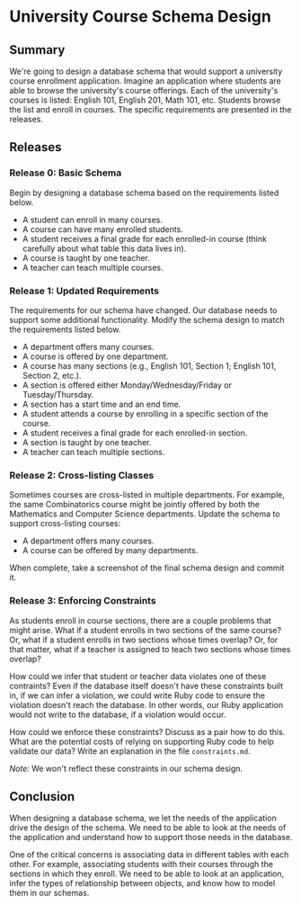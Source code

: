 # University Course Schema Design

## Summary
We're going to design a database schema that would support a university course enrollment application. Imagine an application where students are able to browse the university's course offerings. Each of the university's courses is listed: English 101, English 201, Math 101, etc. Students browse the list and enroll in courses. The specific requirements are presented in the releases.


## Releases
### Release 0: Basic Schema
Begin by designing a database schema based on the requirements listed below.

- A student can enroll in many courses.
- A course can have many enrolled students.
- A student receives a final grade for each enrolled-in course (think carefully about what table this data lives in).
- A course is taught by one teacher.
- A teacher can teach multiple courses.


### Release 1: Updated Requirements
The requirements for our schema have changed. Our database needs to support some additional functionality. Modify the schema design to match the requirements listed below.

- A department offers many courses.
- A course is offered by one department.
- A course has many sections (e.g., English 101, Section 1; English 101, Section 2, etc.).
- A section is offered either Monday/Wednesday/Friday or Tuesday/Thursday.
- A section has a start time and an end time.
- A student attends a course by enrolling in a specific section of the course.
- A student receives a final grade for each enrolled-in section.
- A section is taught by one teacher.
- A teacher can teach multiple sections.


### Release 2: Cross-listing Classes
Sometimes courses are cross-listed in multiple departments. For example, the same Combinatorics course might be jointly offered by both the Mathematics and Computer Science departments. Update the schema to support cross-listing courses:

- A department offers many courses.
- A course can be offered by many departments.

When complete, take a screenshot of the final schema design and commit it.


### Release 3: Enforcing Constraints
As students enroll in course sections, there are a couple problems that might arise. What if a student enrolls in two sections of the same course?  Or, what if a student enrolls in two sections whose times overlap?  Or, for that matter, what if a teacher is assigned to teach two sections whose times overlap?

How could we infer that student or teacher data violates one of these contraints? Even if the database itself doesn't have these constraints built in, if we can infer a violation, we could write Ruby code to ensure the violation doesn't reach the database. In other words, our Ruby application would not write to the database, if a violation would occur.

How could we enforce these constraints? Discuss as a pair how to do this. What are the potential costs of relying on supporting Ruby code to help validate our data?  Write an explanation in the file `constraints.md`.

*Note:* We won't reflect these constraints in our schema design.


## Conclusion
When designing a database schema, we let the needs of the application drive the design of the schema. We need to be able to look at the needs of the application and understand how to support those needs in the database.

One of the critical concerns is associating data in different tables with each other. For example, associating students with their courses through the sections in which they enroll. We need to be able to look at an application, infer the types of relationship between objects, and know how to model them in our schemas.
